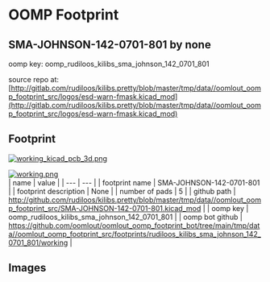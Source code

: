 # OOMP Footprint  
## SMA-JOHNSON-142-0701-801  by none  
  
oomp key: oomp_rudiloos_kilibs_sma_johnson_142_0701_801  
  
source repo at: [http://gitlab.com/rudiloos/kilibs.pretty/blob/master/tmp/data//oomlout_oomp_footprint_src/logos/esd-warn-fmask.kicad_mod](http://gitlab.com/rudiloos/kilibs.pretty/blob/master/tmp/data//oomlout_oomp_footprint_src/logos/esd-warn-fmask.kicad_mod)  
## Footprint  
  
[![working_kicad_pcb_3d.png](working_kicad_pcb_3d_600.png)](working_kicad_pcb_3d.png)  
  
[![working.png](working_600.png)](working.png)  
| name | value | 
| --- | --- | 
| footprint name | SMA-JOHNSON-142-0701-801 | 
| footprint description | None | 
| number of pads | 5 | 
| github path | http://github.com/rudiloos/kilibs.pretty/blob/master/tmp/data//oomlout_oomp_footprint_src/SMA-JOHNSON-142-0701-801.kicad_mod | 
| oomp key | oomp_rudiloos_kilibs_sma_johnson_142_0701_801 | 
| oomp bot github | https://github.com/oomlout/oomlout_oomp_footprint_bot/tree/main/tmp/data//oomlout_oomp_footprint_src/footprints/rudiloos_kilibs_sma_johnson_142_0701_801/working | 
## Images  
